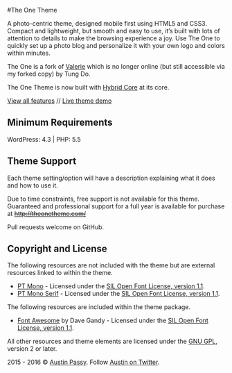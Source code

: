 #The One Theme

A photo-centric theme, designed mobile first using HTML5 and CSS3. Compact and lightweight, but smooth and easy to use,
it’s built with lots of attention to details to make the browsing experience a joy. Use The One to quickly set up a
photo blog and personalize it with your own logo and colors within minutes.

The One is a fork of [Valerie](https://github.com/thefrosty/valerie) which is no longer online (but still accessible via my forked copy) 
by Tung Do.

The One Theme is now built with [Hybrid Core](https://github.com/justintadlock/hybrid-core) at its core.

[View all features](http://theonetheme.com/) // [Live theme demo](http://theonetheme.com/demo/)

## Minimum Requirements

WordPress: 4.3 | PHP: 5.5

## Theme Support

Each theme setting/option will have a description explaining what it does and how to use it.

Due to time constraints, free support is not available for this theme. Guaranteed and professional support for a full
year is available for purchase at ~~http://theonetheme.com/~~

Pull requests welcome on GitHub.

## Copyright and License

The following resources are not included with the theme but are external resources linked to within the theme.

* [PT Mono](http://www.google.com/fonts/specimen/PT+Mono) - Licensed under the [SIL Open Font License, version 1.1](http://scripts.sil.org/OFL).
* [PT Mono Serif](https://www.google.com/fonts/specimen/PT+Serif) - Licensed under the [SIL Open Font License, version 1.1](http://scripts.sil.org/OFL).

The following resources are included within the theme package.

* [Font Awesome](http://fontawesome.io) by Dave Gandy - Licensed under the [SIL Open Font License, version 1.1](http://scripts.sil.org/OFL).

All other resources and theme elements are licensed under the [GNU GPL](http://www.gnu.org/licenses/old-licenses/gpl-2.0.html), version 2 or later.

2015 - 2016 &copy; [Austin Passy](http://austin.passy.co). Follow [Austin on Twitter](https://twitter.com/thefrosty).